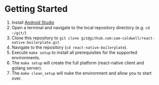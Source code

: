 Getting Started
===============

1. Install [Android Studio](https://developer.android.com/studio/index.html)
2. Open a terminal and navigate to the local repository directory (e.g. `cd ~/git/`)
3. Clone this repository to `git clone git@github.com:sam-caldwell/react-native-boilerplate.git`
4. Navigate to the repository (`cd react-native-boilerplate`).
4. Execute `make setup` to install all prerequisites for the supported environments.
5. The `make setup` will create the full platform (react-native client and golang server).
6. The `make clean_setup` will nuke the environment and allow you to start over.
